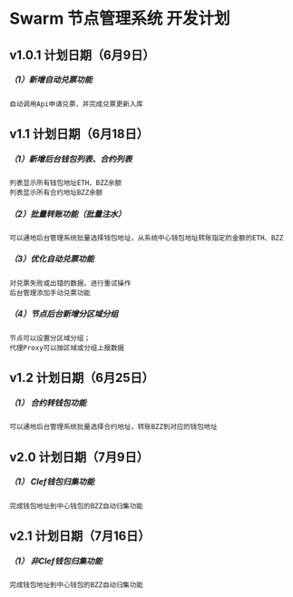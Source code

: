 

# Swarm 节点管理系统 开发计划

## v1.0.1 计划日期（6月9日）
##### （1）新增自动兑票功能
```
自动调用Api申请兑票，并完成兑票更新入库
```

## v1.1 计划日期（6月18日）
##### （1）新增后台钱包列表、合约列表 
```
列表显示所有钱包地址ETH、BZZ余额
列表显示所有合约地址BZZ余额
```
##### （2）批量转账功能（批量注水）
`可以通地后台管理系统批量选择钱包地址，从系统中心钱包地址转账指定的金额的ETH、BZZ`

##### （3）优化自动兑票功能
```
对兑票失败或出错的数据，进行重试操作
后台管理添加手动兑票功能
```
##### （4）节点后台新增分区域分组
```
节点可以设置分区域分组；
代理Proxy可以按区域或分组上报数据
```

## v1.2 计划日期（6月25日）
##### （1） 合约转钱包功能
`可以通地后台管理系统批量选择合约地址，转账BZZ到对应的钱包地址`

## v2.0 计划日期（7月9日）
##### （1） Clef钱包归集功能
`完成钱包地址到中心钱包的BZZ自动归集功能`

## v2.1 计划日期（7月16日）
##### （1） 非Clef钱包归集功能
`完成钱包地址到中心钱包的BZZ自动归集功能`
